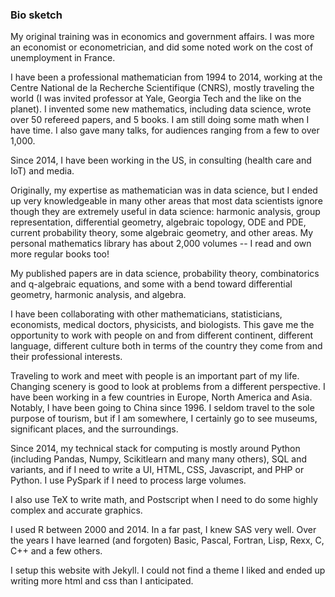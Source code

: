 ### Bio sketch

My original training was in economics and government affairs. I was more an economist or econometrician, and did some noted work on the cost of unemployment in France.

I have been a professional mathematician from 1994 to 2014, working at the Centre National de la Recherche Scientifique (CNRS), mostly traveling the world (I was invited professor at Yale, Georgia Tech and the like on the planet). I invented some new mathematics, including data science, wrote over 50 refereed papers, and 5 books. I am still doing some math when I have time. I also gave many talks, for audiences ranging from a few to over 1,000.

Since 2014, I have been working in the US, in consulting (health care and IoT) and media.

Originally, my expertise as mathematician was in data science, but I ended up very knowledgeable in many other areas that most data scientists ignore though they are extremely useful in data science: harmonic analysis, group representation, differential geometry, algebraic topology, ODE and PDE, current probability theory, some algebraic geometry, and other areas. My personal mathematics library has about 2,000 volumes -- I read and own more regular books too!

My published papers are in data science, probability theory, combinatorics and q-algebraic equations, and some with a bend toward differential geometry, harmonic analysis, and algebra.

I have been collaborating with other mathematicians, statisticians, economists, medical doctors, physicists, and biologists. This gave me the opportunity to work with people on and from different continent, different language, different culture both in terms of the country they come from and their professional interests.

Traveling to work and meet with people is an important part of my life. Changing scenery is good to look at problems from a different perspective. I have been working in a few countries in Europe, North America and Asia. Notably, I have been going to China since 1996. I seldom travel to the sole purpose of tourism, but if I am somewhere, I certainly go to see museums, significant places, and the surroundings.

Since 2014, my technical stack for computing is mostly around Python (including Pandas, Numpy, Scikitlearn and many many others), SQL and variants, and if I need to write a UI, HTML, CSS, Javascript, and PHP or Python. I use PySpark if I need to process large volumes.

I also use TeX to write math, and Postscript when I need to do some highly complex and accurate graphics. 

I used R between 2000 and 2014. In a far past, I knew SAS very well. Over the years I have learned (and forgoten) Basic, Pascal, Fortran, Lisp, Rexx, C, C++ and a few others. 

I setup this website with Jekyll. I could not find a theme I liked and ended up writing more html and css than I anticipated.